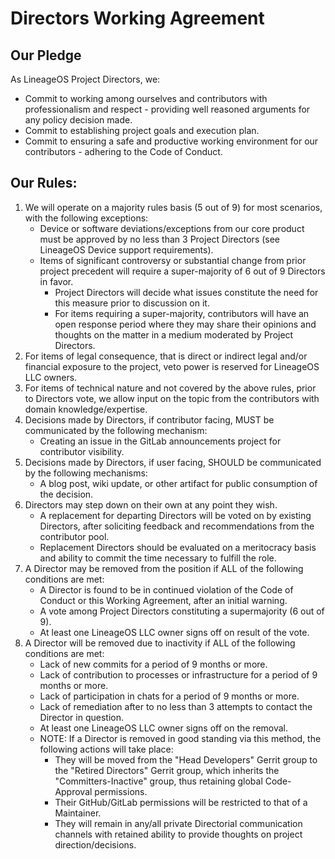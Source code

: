 # Directors Working Agreement

## Our Pledge

As LineageOS Project Directors, we:

* Commit to working among ourselves and contributors with professionalism and respect - providing well reasoned arguments for any policy decision made. 
* Commit to establishing project goals and execution plan.
* Commit to ensuring a safe and productive working environment for our contributors - adhering to the Code of Conduct. 

## Our Rules:
1. We will operate on a majority rules basis (5 out of 9) for most scenarios, with the following exceptions:
    * Device or software deviations/exceptions from our core product must be approved by no less than 3 Project Directors (see LineageOS Device support requirements).
    * Items of significant controversy or substantial change from prior project precedent will require a super-majority of 6 out of 9 Directors in favor.
        * Project Directors will decide what issues constitute the need for this measure prior to discussion on it. 
        * For items requiring a super-majority, contributors will have an open response period where they may share their opinions and thoughts on the matter in a medium moderated by Project Directors. 
2. For items of legal consequence, that is direct or indirect legal and/or financial exposure to the project, veto power is reserved for LineageOS LLC owners. 
3. For items of technical nature and not covered by the above rules, prior to Directors vote, we allow input on the topic from the contributors with domain knowledge/expertise.
4. Decisions made by Directors, if contributor facing, MUST be communicated by the following mechanism: 
    * Creating an issue in the GitLab announcements project for contributor visibility.
5. Decisions made by Directors, if user facing, SHOULD be communicated by the following mechanisms:
    * A blog post, wiki update, or other artifact for public consumption of the decision.
6. Directors may step down on their own at any point they wish. 
    * A replacement for departing Directors will be voted on by existing Directors, after soliciting feedback and recommendations from the contributor pool.
    * Replacement Directors should be evaluated on a meritocracy basis and ability to commit the time necessary to fulfill the role.
7. A Director may be removed from the position if ALL of the following conditions are met:
    * A Director is found to be in continued violation of the Code of Conduct or this Working Agreement, after an initial warning.
    * A vote among Project Directors constituting a supermajority (6 out of 9).
    * At least one LineageOS LLC owner signs off on result of the vote.
8. A Director will be removed due to inactivity if ALL of the following conditions are met:
    * Lack of new commits for a period of 9 months or more.
    * Lack of contribution to processes or infrastructure for a period of 9 months or more.
    * Lack of participation in chats for a period of 9 months or more.
    * Lack of remediation after to no less than 3 attempts to contact the Director in question.
    * At least one LineageOS LLC owner signs off on the removal.
    * NOTE: If a Director is removed in good standing via this method, the following actions will take place:
         * They will be moved from the "Head Developers" Gerrit group to the "Retired Directors" Gerrit group, which inherits the "Committers-Inactive" group, thus retaining global Code-Approval permissions.
         * Their GitHub/GitLab permissions will be restricted to that of a Maintainer.
         * They will remain in any/all private Directorial communication channels with retained ability to provide thoughts on project direction/decisions.
